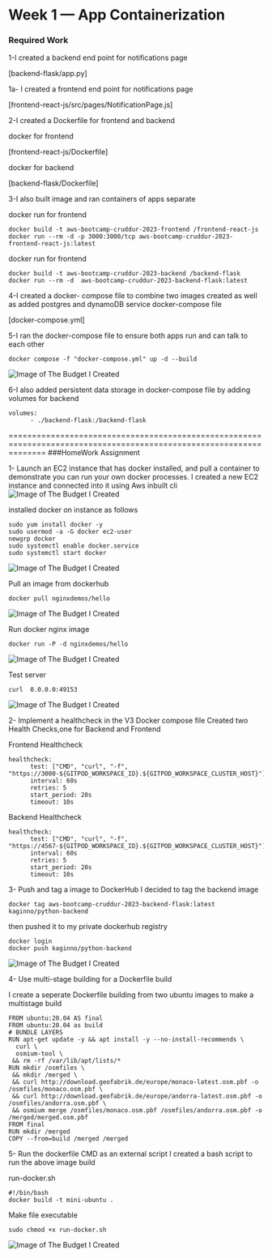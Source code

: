 # Week 1 — App Containerization
### Required Work
1-I created a backend end point for notifications page

[backend-flask/app.py]

1a- I created a frontend end point for notifications page

[frontend-react-js/src/pages/NotificationPage.js]


2-I created a Dockerfile for frontend and backend

docker for frontend

[frontend-react-js/Dockerfile]

docker for backend

[backend-flask/Dockerfile]


3-I also built image and ran containers of apps separate

docker run for frontend
```
docker build -t aws-bootcamp-cruddur-2023-frontend /frontend-react-js
docker run --rm -d -p 3000:3000/tcp aws-bootcamp-cruddur-2023-frontend-react-js:latest

```

docker run for frontend
```
docker build -t aws-bootcamp-cruddur-2023-backend /backend-flask
docker run --rm -d  aws-bootcamp-cruddur-2023-backend-flask:latest

```

4-I created a docker- compose file to combine two images created as well as added postgres and dynamoDB service
docker-compose file

[docker-compose.yml]

5-I ran the docker-compose file to ensure both apps run and can talk to each other
```
docker compose -f "docker-compose.yml" up -d --build 
```
![Image of The Budget I Created](assets/docker-compose-build.png) 

6-I also added persistent data storage in docker-compose file by adding volumes for backend
```
volumes:
      - ./backend-flask:/backend-flask
```
====================================================================================================================
###HomeWork Assignment

1- Launch an EC2 instance that has docker installed, and pull a container to demonstrate you can run your own docker processes. 
I created a new EC2 instance and connected into it using Aws inbuilt cli
![Image of The Budget I Created](assets/aws-ec2-connect.png) 

installed docker on instance as follows
```
sudo yum install docker -y
sudo usermod -a -G docker ec2-user
newgrp docker
sudo systemctl enable docker.service
sudo systemctl start docker
```
![Image of The Budget I Created](assets/aws-ec2-docker.png) 

Pull an image from dockerhub
```
docker pull nginxdemos/hello
```
![Image of The Budget I Created](assets/docker-pull-ec2.png) 

Run docker nginx image
```
docker run -P -d nginxdemos/hello
```
![Image of The Budget I Created](assets/docker-run-ec2.png) 

Test server
```
curl  0.0.0.0:49153
```
![Image of The Budget I Created](assets/curl-ec2.png) 

2- Implement a healthcheck in the V3 Docker compose file
Created two Health Checks,one for Backend  and Frontend

Frontend Healthcheck
```
healthcheck:
      test: ["CMD", "curl", "-f", "https://3000-${GITPOD_WORKSPACE_ID}.${GITPOD_WORKSPACE_CLUSTER_HOST}"]
      interval: 60s
      retries: 5
      start_period: 20s
      timeout: 10s
```
Backend Healthcheck
```
healthcheck:
      test: ["CMD", "curl", "-f", "https://4567-${GITPOD_WORKSPACE_ID}.${GITPOD_WORKSPACE_CLUSTER_HOST}"]
      interval: 60s
      retries: 5
      start_period: 20s
      timeout: 10s
```
3- Push and tag a image to DockerHub
I decided to tag the  backend image 
```
docker tag aws-bootcamp-cruddur-2023-backend-flask:latest kaginno/python-backend
```
then pushed it to my private dockerhub registry
```
docker login
docker push kaginno/python-backend

```
![Image of The Budget I Created](assets/dockerhub-image.png)

4- Use multi-stage building for a Dockerfile build

I create a seperate Dockerfile building from two ubuntu images to make a multistage build

```
FROM ubuntu:20.04 AS final
FROM ubuntu:20.04 as build
# BUNDLE LAYERS
RUN apt-get update -y && apt install -y --no-install-recommends \
  curl \
  osmium-tool \
 && rm -rf /var/lib/apt/lists/*
RUN mkdir /osmfiles \
 && mkdir /merged \
 && curl http://download.geofabrik.de/europe/monaco-latest.osm.pbf -o /osmfiles/monaco.osm.pbf \
 && curl http://download.geofabrik.de/europe/andorra-latest.osm.pbf -o /osmfiles/andorra.osm.pbf \
 && osmium merge /osmfiles/monaco.osm.pbf /osmfiles/andorra.osm.pbf -o /merged/merged.osm.pbf
FROM final
RUN mkdir /merged
COPY --from=build /merged /merged
```

5- Run the dockerfile CMD as an external script
I created a bash script to run the above image build

run-docker.sh
```
#!/bin/bash
docker build -t mini-ubuntu .
```
Make file executable
```
sudo chmod +x run-docker.sh
```
![Image of The Budget I Created](assets/run-docker.png)